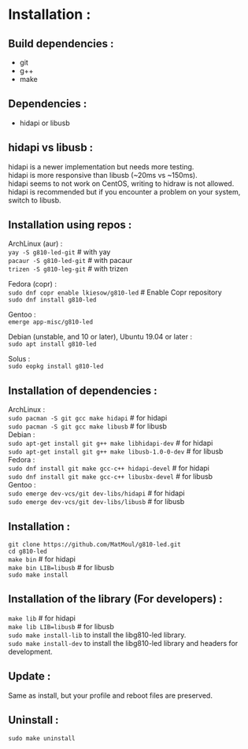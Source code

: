 # Installation :</br>

## Build dependencies :</br>
* git
* g++
* make

## Dependencies :</br>
* hidapi or libusb

## hidapi vs libusb :</br>
hidapi is a newer implementation but needs more testing.</br>
hidapi is more responsive than libusb (~20ms vs ~150ms).</br>
hidapi seems to not work on CentOS, writing to hidraw is not allowed.</br>
hidapi is recommended but if you encounter a problem on your system, switch to libusb.</br>


## Installation using repos :</br>
ArchLinux (aur) :</br>
`yay -S g810-led-git` # with yay</br>
`pacaur -S g810-led-git` # with pacaur</br>
`trizen -S g810-leg-git` # with trizen</br>

Fedora (copr) :<br/>
`sudo dnf copr enable lkiesow/g810-led` # Enable Copr repository<br/>
`sudo dnf install g810-led`<br/>

Gentoo :<br/>
`emerge app-misc/g810-led`<br/>

Debian (unstable, and 10 or later), Ubuntu 19.04 or later :<br/>
`sudo apt install g810-led`

Solus :<br/>
`sudo eopkg install g810-led`<br/>

## Installation of dependencies :</br>
ArchLinux :</br>
`sudo pacman -S git gcc make hidapi` # for hidapi</br>
`sudo pacman -S git gcc make libusb` # for libusb</br>
Debian :</br>
`sudo apt-get install git g++ make libhidapi-dev` # for hidapi</br>
`sudo apt-get install git g++ make libusb-1.0-0-dev` # for libusb</br>
Fedora :</br>
`sudo dnf install git make gcc-c++ hidapi-devel` # for hidapi</br>
`sudo dnf install git make gcc-c++ libusbx-devel` # for libusb</br>
Gentoo :<br/>
`sudo emerge dev-vcs/git dev-libs/hidapi` # for hidapi<br/>
`sudo emerge dev-vcs/git dev-libs/libusb` # for libusb<br/>

## Installation :</br>
`git clone https://github.com/MatMoul/g810-led.git`</br>
`cd g810-led`</br>
`make bin` # for hidapi</br>
`make bin LIB=libusb` # for libusb</br>
`sudo make install`</br>

## Installation of the library (For developers) :</br>
`make lib` # for hidapi</br>
`make lib LIB=libusb` # for libusb</br>
`sudo make install-lib` to install the libg810-led library.</br>
`sudo make install-dev` to install the libg810-led library and headers for development.</br>

## Update :</br>
Same as install, but your profile and reboot files are preserved.</br>

## Uninstall :</br>
`sudo make uninstall`</br>

